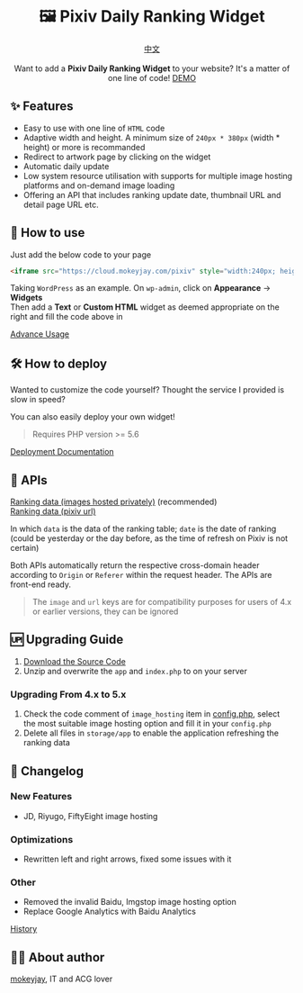<h1 align="center">🖼️ Pixiv Daily Ranking Widget</h1>
<p align="center">
    <a href="README.md">中文</a>
    <br><br>
    Want to add a <span style="font-weight: bold">Pixiv Daily Ranking Widget</span> to your website? It's a matter of one line of code!
    <a href="https://cloud.mokeyjay.com/pixiv/demo.html" target="_blank">DEMO</a>
</p>

## ✨ Features
- Easy to use with one line of `HTML` code
- Adaptive width and height. A minimum size of `240px * 380px` (width \* height) or more is recommanded
- Redirect to artwork page by clicking on the widget
- Automatic daily update
- Low system resource utilisation with supports for multiple image hosting platforms and on-demand image loading
- Offering an API that includes ranking update date, thumbnail URL and detail page URL etc.

## 🤔 How to use
Just add the below code to your page
```html
<iframe src="https://cloud.mokeyjay.com/pixiv" style="width:240px; height:380px; border: 0"></iframe>
```

Taking `WordPress` as an example. On `wp-admin`, click on **Appearance** -> **Widgets**  
Then add a **Text** or **Custom HTML** widget as deemed appropriate on the right and fill the code above in

[Advance Usage](doc/advance-usage.en.md)

## 🛠️ How to deploy
Wanted to customize the code yourself? Thought the service I provided is slow in speed?  

You can also easily deploy your own widget!
> Requires PHP version >= 5.6

[Deployment Documentation](doc/deploy.en.md)

## 🔌 APIs
[Ranking data (images hosted privately)](https://cloud.mokeyjay.com/pixiv/?r=api/pixiv-json) (recommended)  
[Ranking data (pixiv url)](https://cloud.mokeyjay.com/pixiv/?r=api/source-json)

In which `data` is the data of the ranking table; `date` is the date of ranking (could be yesterday or the day before, as the time of refresh on Pixiv is not certain)  

Both APIs automatically return the respective cross-domain header according to `Origin` or `Referer` within the request header. The APIs are front-end ready.

> The `image` and `url` keys are for compatibility purposes for users of 4.x or earlier versions, they can be ignored

## 🆙 Upgrading Guide
1. [Download the Source Code](https://github.com/mokeyjay/pixiv-daily-ranking-widget/releases/latest)
2. Unzip and overwrite the `app` and `index.php` to on your server

### Upgrading From 4.x to 5.x
1. Check the code comment of `image_hosting` item in [config.php](config.php#L90), select the most suitable image hosting option and fill it in your `config.php`
2. Delete all files in `storage/app` to enable the application refreshing the ranking data

## 🌟 Changelog
### New Features
- JD, Riyugo, FiftyEight image hosting
### Optimizations
- Rewritten left and right arrows, fixed some issues with it
### Other
- Removed the invalid Baidu, Imgstop image hosting option
- Replace Google Analytics with Baidu Analytics

[History](doc/log.en.md)

## 👨‍💻 About author
[mokeyjay](https://www.mokeyjay.com), IT and ACG lover
